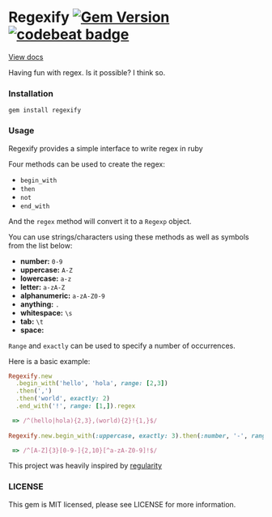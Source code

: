 # Regexify [![Gem Version](https://badge.fury.io/rb/regexify.svg)](https://badge.fury.io/rb/regexify) [![codebeat badge](https://codebeat.co/badges/91f5a907-8005-41f5-9e34-72370767ea36)](https://codebeat.co/projects/github-com-jusleg-regexify-master)

[View docs](http://www.rubydoc.info/gems/regexify/0.0.1/Regexify)

Having fun with regex. Is it possible? I think so.


### Installation

```
gem install regexify
```


### Usage

Regexify provides a simple interface to write regex in ruby

Four methods can be used to create the regex:

* `begin_with`
* `then`
* `not`
* `end_with`

And the `regex` method will convert it to a `Regexp` object.

You can use strings/characters using these methods as well as symbols from the list below:

* **number:** `0-9`
* **uppercase:** `A-Z`
* **lowercase:** `a-z`
* **letter:** `a-zA-Z`
* **alphanumeric:** `a-zA-Z0-9`
* **anything:** `.`
* **whitespace:** `\s`
* **tab:** `\t`
* **space:** ` `

`Range` and `exactly` can be used to specify a number of occurrences.

Here is a basic example:

```ruby
Regexify.new
  .begin_with('hello', 'hola', range: [2,3])
  .then(',')
  .then('world', exactly: 2)
  .end_with('!', range: [1,]).regex

 => /^(hello|hola){2,3},(world){2}!{1,}$/ 
 
Regexify.new.begin_with(:uppercase, exactly: 3).then(:number, '-', range: [2,10]).not(:alphanumeric, exactly:1).end_with('!').regex

 => /^[A-Z]{3}[0-9-]{2,10}[^a-zA-Z0-9]!$/
```

This project was heavily inspired by [regularity](https://github.com/andrewberls/regularity)

### LICENSE

This gem is MIT licensed, please see LICENSE for more information.

